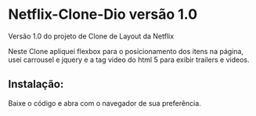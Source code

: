 # Netflix-Clone-Dio versão 1.0
Versão 1.0 do projeto de Clone de Layout da Netflix

Neste Clone apliquei flexbox para o posicionamento dos itens na página,
usei carrousel e jquery e a tag video do html 5 para exibir trailers e videos.

## Instalação:
Baixe o código e abra com o navegador de sua preferência.
